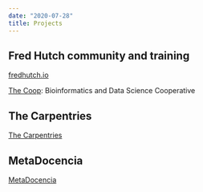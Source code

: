 ```yaml
---
date: "2020-07-28"
title: Projects
---
```


## Fred Hutch community and training

[fredhutch.io](http://www.fredhutch.io)

[The Coop](http://thecoop.fredhutch.org): Bioinformatics and Data Science Cooperative

## The Carpentries

[The Carpentries](https://carpentries.org)

## MetaDocencia

[MetaDocencia](https://metadocencia.netlify.app)

